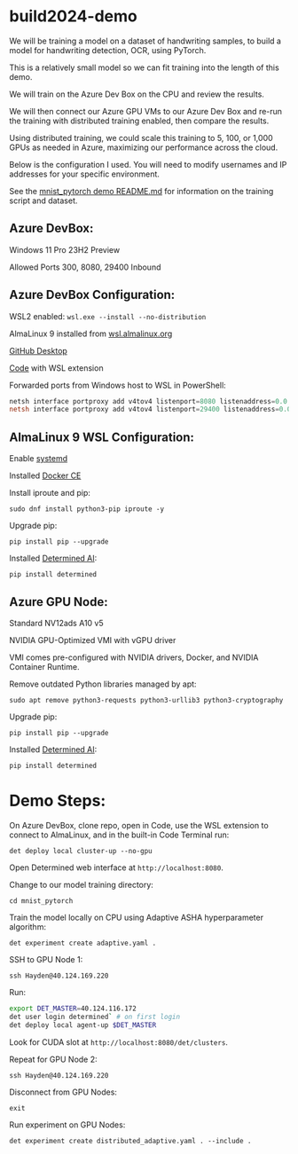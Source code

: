 # build2024-demo

We will be training a model on a dataset of handwriting samples, to build a model for handwriting detection, OCR, using PyTorch.

This is a relatively small model so we can fit training into the length of this demo.

We will train on the Azure Dev Box on the CPU and review the results.

We will then connect our Azure GPU VMs to our Azure Dev Box and re-run the training with distributed training enabled, then compare the results.

Using distributed training, we could scale this training to 5, 100, or 1,000 GPUs as needed in Azure, maximizing our performance across the cloud.

Below is the configuration I used. You will need to modify usernames and IP addresses for your specific environment.

See the [mnist_pytorch demo README.md](https://github.com/sirredbeard/build2024-demo/blob/main/mnist_pytorch/README.md) for information on the training script and dataset.
 
## Azure DevBox:

Windows 11 Pro 23H2 Preview

Allowed Ports 300, 8080, 29400 Inbound

## Azure DevBox Configuration:

WSL2 enabled: `wsl.exe --install --no-distribution`

AlmaLinux 9 installed from [wsl.almalinux.org](https://wsl.almalinux.org/9/)

[GitHub Desktop](https://desktop.github.com/)

[Code](https://code.visualstudio.com/) with WSL extension

Forwarded ports from Windows host to WSL in PowerShell:
```powershell
netsh interface portproxy add v4tov4 listenport=8080 listenaddress=0.0.0.0 connectport=8080 connectaddress=172.31.72.108
netsh interface portproxy add v4tov4 listenport=29400 listenaddress=0.0.0.0 connectport=29400 connectaddress=172.31.72.108
```

## AlmaLinux 9 WSL Configuration:
Enable [systemd](https://learn.microsoft.com/en-us/windows/wsl/wsl-config#systemd-support)

Installed [Docker CE](https://docs.determined.ai/latest/setup-cluster/on-prem/requirements.html#install-docker)

Install iproute and pip: 

`sudo dnf install python3-pip iproute -y`

Upgrade pip: 

`pip install pip --upgrade`

Installed [Determined AI](https://www.determined.ai/): 

`pip install determined`

## Azure GPU Node:

Standard NV12ads A10 v5

NVIDIA GPU-Optimized VMI with vGPU driver

VMI comes pre-configured with NVIDIA drivers, Docker, and NVIDIA Container Runtime.

Remove outdated Python libraries managed by apt:

`sudo apt remove python3-requests python3-urllib3 python3-cryptography`

Upgrade pip:

`pip install pip --upgrade`

Installed [Determined AI](https://www.determined.ai/): 

`pip install determined`

# Demo Steps:

On Azure DevBox, clone repo, open in Code, use the WSL extension to connect to AlmaLinux, and in the built-in Code Terminal run:

`det deploy local cluster-up --no-gpu`

Open Determined web interface at `http://localhost:8080`.

Change to our model training directory:

`cd mnist_pytorch`

Train the model locally on CPU using Adaptive ASHA hyperparameter algorithm:

`det experiment create adaptive.yaml .`

SSH to GPU Node 1:

`ssh Hayden@40.124.169.220`

Run:

```bash
export DET_MASTER=40.124.116.172
det user login determined` # on first login
det deploy local agent-up $DET_MASTER
```

Look for CUDA slot at `http://localhost:8080/det/clusters`.

Repeat for GPU Node 2:

`ssh Hayden@40.124.169.220`

Disconnect from GPU Nodes:

`exit`

Run experiment on GPU Nodes:

`det experiment create distributed_adaptive.yaml . --include .`